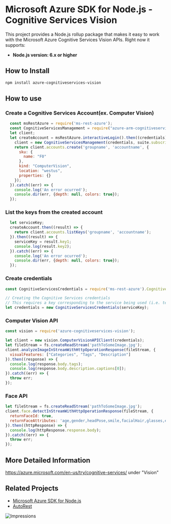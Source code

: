 # Microsoft Azure SDK for Node.js - Cognitive Services Vision

This project provides a Node.js rollup package that makes it easy to work with the Microsoft Azure Cognitive Services Vision APIs. Right now it supports:
- **Node.js version: 6.x or higher**


## How to Install

```bash
npm install azure-cognitiveservices-vision
```

## How to use

### Create a Cognitive Services Account(ex. Computer Vision)

```javascript
  const msRestAzure = require('ms-rest-azure');
  const CognitiveServicesManagement = require("azure-arm-cognitiveservices");
  let client;
  let createAccount = msRestAzure.interactiveLogin().then((credentials) => {
    client = new CognitiveServicesManagement(credentials, suite.subscriptionId);
    return client.accounts.create('groupname', 'accountname', {
      sku: {
        name: "F0"
      },
      kind: "ComputerVision",
      location: "westus",
      properties: {}
    });
  }).catch((err) => {
    console.log('An error ocurred');
    console.dir(err, {depth: null, colors: true});
  });
```

### List the keys from the created account

```javascript
  let serviceKey;
  createAccount.then((result) => {
    return client.accounts.listKeys('groupname', 'accountname');
  }).then((result) => {
    serviceKey = result.key1;
    console.log(result.key2);
  }).catch((err) => {
    console.log('An error ocurred');
    console.dir(err, {depth: null, colors: true});
  });
```

### Create credentials

 ```javascript
 const CognitiveServicesCredentials = require('ms-rest-azure').CognitiveServicesCredentials;

 // Creating the Cognitive Services credentials
 // This requires a key corresponding to the service being used (i.e. text-analytics, etc)
 let credentials = new CognitiveServicesCredentials(serviceKey);
 ```

### Computer Vision API

 ```javascript
 const vision = require('azure-cognitiveservices-vision');

 let client = new vision.ComputerVisionAPIClient(credentials);
 let fileStream = fs.createReadStream('pathToSomeImage.jpg');
 client.analyzeImageInStreamWithHttpOperationResponse(fileStream, {
   visualFeatures: ["Categories", "Tags", "Description"]
 }).then((response) => {
   console.log(response.body.tags);
   console.log(response.body.description.captions[0]);
 }).catch((err) => {
   throw err;
 });
 ```

 ### Face API

 ```javascript
 let fileStream = fs.createReadStream('pathToSomeImage.jpg');
 client.face.detectInStreamWithHttpOperationResponse(fileStream, {
   returnFaceId: true,
   returnFaceAttributes: 'age,gender,headPose,smile,facialHair,glasses,emotion,hair,makeup,occlusion,accessories,exposure,noise'
 }).then((httpResponse) => {
   console.log(httpResponse.response.body);
 }).catch((err) => {
   throw err;
 });
 ```

## More Detailed Information

https://azure.microsoft.com/en-us/try/cognitive-services/ under "Vision"

## Related Projects

- [Microsoft Azure SDK for Node.js](https://github.com/Azure/azure-sdk-for-node)
- [AutoRest](https://github.com/Azure/autorest)

![Impressions](https://azure-sdk-impressions.azurewebsites.net/api/impressions/azure-sdk-for-node%2Flib%2Fservices%2FcognitiveServicesVision%2FREADME.png)

